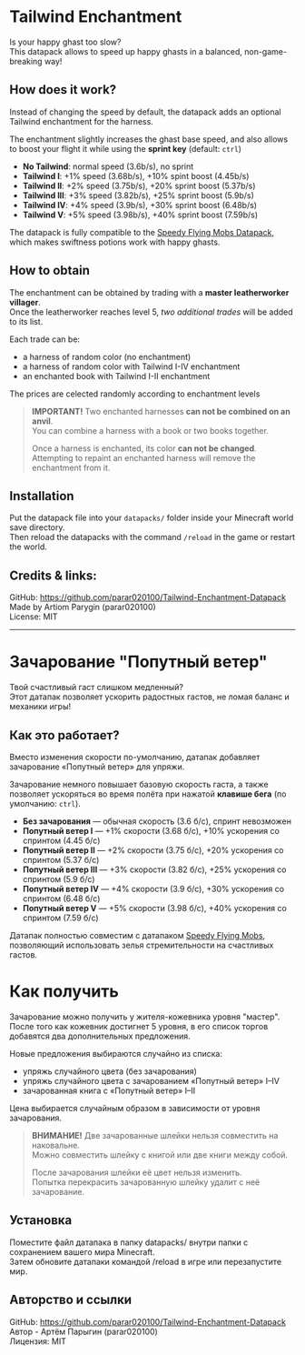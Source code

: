 # Tailwind Enchantment

Is your happy ghast too slow?  
This datapack allows to speed up happy ghasts in a balanced, non-game-breaking way!

## How does it work?

Instead of changing the speed by default, the datapack adds an optional Tailwind enchantment for the harness.  

The enchantment slightly increases the ghast base speed, and also allows to boost your flight it while using the **sprint key** (default: `ctrl`)

* **No Tailwind**: normal speed (3.6b/s), no sprint
* **Tailwind I**: +1% speed (3.68b/s), +10% spint boost (4.45b/s)
* **Tailwind II**: +2% speed (3.75b/s), +20% sprint boost (5.37b/s)
* **Tailwind III**: +3% speed (3.82b/s), +25% sprint boost (5.9b/s)
* **Tailwind IV**: +4% speed (3.9b/s), +30% sprint boost (6.48b/s)
* **Tailwind V**: +5% speed (3.98b/s), +40% sprint boost (7.59b/s)

The datapack is fully compatible to the [Speedy Flying Mobs Datapack](https://modrinth.com/datapack/speedy-flying-mobs), which makes swiftness potions work with happy ghasts.

## How to obtain

The enchantment can be obtained by trading with a **master leatherworker villager**.  
Once the leatherworker reaches level 5, *two additional trades* will be added to its list.  

Each trade can be:
- a harness of random color (no enchantment)
- a harness of random color with Tailwind I-IV enchantment
- an enchanted book with Tailwind I-II enchantment

The prices are celected randomly according to enchantment levels

> **IMPORTANT!**
> Two enchanted harnesses **can not be combined on an anvil**.  
> You can combine a harness with a book or two books together.  
>  
> Once a harness is enchanted, its color **can not be changed**.  
> Attempting to repaint an enchanted harness will remove the enchantment from it.

## Installation

Put the datapack file into your `datapacks/` folder inside your Minecraft world save directory.  
Then reload the datapacks with the command `/reload` in the game or restart the world.  


## Credits & links:

GitHub: https://github.com/parar020100/Tailwind-Enchantment-Datapack  
Made by Artiom Parygin (parar020100)  
License: MIT  


  


---

# Зачарование "Попутный ветер"

Твой счастливый гаст слишком медленный?  
Этот датапак позволяет ускорить радостных гастов, не ломая баланс и механики игры!  

## Как это работает?
Вместо изменения скорости по-умолчанию, датапак добавляет зачарование «Попутный ветер» для упряжи.  

Зачарование немного повышает базовую скорость гаста, а также позволяет ускоряться во время полёта при нажатой **клавише бега** (по умолчанию: `ctrl`).  

* **Без зачарования** — обычная скорость (3.6 б/с), спринт невозможен
* **Попутный ветер I** — +1% скорости (3.68 б/с), +10% ускорения со спринтом (4.45 б/с)
* **Попутный ветер II** — +2% скорости (3.75 б/с), +20% ускорения со спринтом (5.37 б/с)
* **Попутный ветер III** — +3% скорости (3.82 б/с), +25% ускорения со спринтом (5.9 б/с)
* **Попутный ветер IV** — +4% скорости (3.9 б/с), +30% ускорения со спринтом (6.48 б/с)
* **Попутный ветер V** — +5% скорости (3.98 б/с), +40% ускорения со спринтом (7.59 б/с)

Датапак полностью совместим с датапаком [Speedy Flying Mobs](https://modrinth.com/datapack/speedy-flying-mobs), позволяющий использовать зелья стремительности на счастливых гастов.

# Как получить
Зачарование можно получить у жителя-кожевника уровня "мастер".  
После того как кожевник достигнет 5 уровня, в его список торгов добавятся два дополнительных предложения.

Новые предложения выбираются случайно из списка:
- упряжь случайного цвета (без зачарования)
- упряжь случайного цвета с зачарованием «Попутный ветер» I–IV
- зачарованная книга с «Попутный ветер» I–II

Цена выбирается случайным образом в зависимости от уровня зачарования.

> **ВНИМАНИЕ!**
> Две зачарованные шлейки нельзя совместить на наковальне.  
> Можно совместить шлейку с книгой или две книги между собой.  
>  
> После зачарования шлейки её цвет нельзя изменить.  
> Попытка перекрасить зачарованную шлейку удалит с неё зачарование.


## Установка

Поместите файл датапака в папку datapacks/ внутри папки с сохранением вашего мира Minecraft.  
Затем обновите датапаки командой /reload в игре или перезапустите мир.

## Авторство и ссылки

GitHub: https://github.com/parar020100/Tailwind-Enchantment-Datapack  
Автор - Артём Парыгин (parar020100)  
Лицензия: MIT
